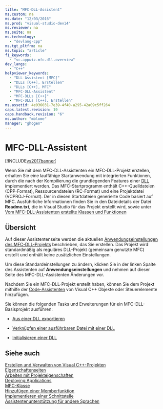 ```yaml
---
title: "MFC-DLL-Assistent"
ms.custom: na
ms.date: "12/03/2016"
ms.prod: "visual-studio-dev14"
ms.reviewer: na
ms.suite: na
ms.technology: 
  - "devlang-cpp"
ms.tgt_pltfrm: na
ms.topic: "article"
f1_keywords: 
  - "vc.appwiz.mfc.dll.overview"
dev_langs: 
  - "C++"
helpviewer_keywords: 
  - "DLL-Assistent [MFC]"
  - "DLLs [C++], Erstellen"
  - "DLLs [C++], MFC"
  - "MFC-DLL-Assistent"
  - "MFC-DLLs [C++]"
  - "MFC-DLLs [C++], Erstellen"
ms.assetid: 4e936031-7e39-4f40-a295-42a09c5ff264
caps.latest.revision: 10
caps.handback.revision: "6"
ms.author: "mblome"
manager: "ghogen"
---
```

# MFC-DLL-Assistent
[!INCLUDE[vs2017banner](../../assembler/inline/includes/vs2017banner.md)]

Wenn Sie mit dem MFC\-DLL\-Assistenten ein MFC\-DLL\-Projekt erstellen, erhalten Sie eine lauffähige Startanwendung mit integrierten Funktionen, durch die nach der Kompilierung die grundlegenden Features einer [DLL](../../build/dlls-in-visual-cpp.md) implementiert werden.  Das MFC\-Startprogramm enthält C\+\+\-Quelldateien \(CPP\-Format\), Ressourcendateien \(RC\-Format\) und eine Projektdatei \(VCPROJ\-Format\).  Der in diesen Startdateien generierte Code basiert auf MFC.  Ausführliche Informationen finden Sie in den Dateidetails der Datei **Readme.txt**, die in Visual Studio für das Projekt erstellt wird, sowie unter [Vom MFC\-DLL\-Assistenten erstellte Klassen und Funktionen](../../mfc/reference/classes-and-functions-generated-by-the-mfc-dll-wizard.md)  
  
## Übersicht  
 Auf dieser Assistentenseite werden die aktuellen [Anwendungseinstellungen des MFC\-DLL\-Projekts](../../mfc/reference/application-settings-mfc-dll-wizard.md) beschrieben, das Sie erstellen.  Das Projekt wird standardmäßig als reguläres DLL\-Projekt \(gemeinsam genutzte MFC\) erstellt und enthält keine zusätzlichen Einstellungen.  
  
 Um diese Standardeinstellungen zu ändern, klicken Sie in der linken Spalte des Assistenten auf **Anwendungseinstellungen** und nehmen auf dieser Seite des MFC\-DLL\-Assistenten Änderungen vor.  
  
 Nachdem Sie ein MFC\-DLL\-Projekt erstellt haben, können Sie dem Projekt mithilfe der [Code\-Assistenten](../../ide/adding-functionality-with-code-wizards-cpp.md) von Visual C\+\+ Objekte oder Steuerelemente hinzufügen.  
  
 Sie können die folgenden Tasks und Erweiterungen für ein MFC\-DLL\-Basisprojekt ausführen:  
  
-   [Aus einer DLL exportieren](../../build/exporting-from-a-dll.md)  
  
-   [Verknüpfen einer ausführbaren Datei mit einer DLL](../../build/linking-an-executable-to-a-dll.md)  
  
-   [Initialisieren einer DLL](../../build/initializing-a-dll.md)  
  
## Siehe auch  
 [Erstellen und Verwalten von Visual C\+\+\-Projekten](../../ide/creating-and-managing-visual-cpp-projects.md)   
 [Eigenschaftenseiten](../../ide/property-pages-visual-cpp.md)   
 [Arbeiten mit Projekteigenschaften](../../ide/working-with-project-properties.md)   
 [Deploying Applications](assetId:///4ff8881d-0daf-47e7-bfe7-774c625031b4)   
 [MFC\-Klasse](../../mfc/reference/adding-an-mfc-class.md)   
 [Hinzufügen einer Memberfunktion](../../ide/adding-a-member-function-visual-cpp.md)   
 [Implementieren einer Schnittstelle](../../ide/implementing-an-interface-visual-cpp.md)   
 [Assistentenunterstützung für andere Sprachen](../../ide/wizard-support-for-other-languages.md)